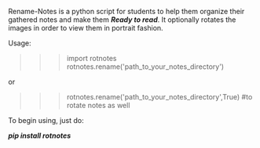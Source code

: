 Rename-Notes is a python script for students to help them organize their gathered notes and make them ***Ready to read***. It optionally rotates the images in order to view them in portrait fashion.

Usage:

>>>import rotnotes
>>>rotnotes.rename('path_to_your_notes_directory')

or 

>>>rotnotes.rename('path_to_your_notes_directory',True) #to rotate notes as well


To begin using, just do:

***pip install rotnotes***
